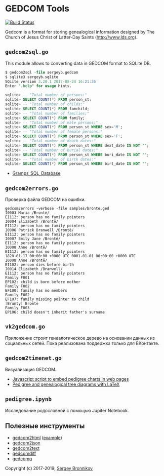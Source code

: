 # GEDCOM Tools

[![Build
Status](https://travis-ci.org/ligurio/gedcom-tools.svg?branch=master)](https://travis-ci.org/ligurio/gedcom-tools)

Gedcom is a format for storing genealogical information designed by The Church
of Jesus Christ of Latter-Day Saints (http://www.lds.org).

## `gedcom2sql.go`

This module allows to converting data in GEDCOM format to SQLite DB.

```sql
$ gedcom2sql -file sergeyb.gedcom
$ sqlite3 sergeyb.sqlite
SQLite version 3.20.1 2017-08-24 16:21:36
Enter ".help" for usage hints.

sqlite> -- "Total number of persons:"
sqlite> SELECT COUNT(*) FROM person_st;
sqlite> -- "Total number of childs:"
sqlite> SELECT COUNT(*) FROM famchild;
sqlite> -- "Total number of families:"
sqlite> SELECT COUNT(*) FROM family;
sqlite> -- "Total number of male persons:"
sqlite> SELECT COUNT(*) FROM person_st WHERE sex='M';
sqlite> -- "Total number of female persons:"
sqlite> SELECT COUNT(*) FROM person_st WHERE sex='F';
sqlite> -- "Total number of death dates:"
sqlite> SELECT COUNT(*) FROM person_st WHERE deat_date IS NOT "";
sqlite> -- "Total number of burial dates:"
sqlite> SELECT COUNT(*) FROM person_st WHERE buri_date IS NOT "";
sqlite> -- "Total number of birth dates:"
sqlite> SELECT COUNT(*) FROM person_st WHERE birt_date IS NOT "";
```

- [Gramps_SQL_Database](https://gramps-project.org/wiki/index.php/Gramps_SQL_Database)

## `gedcom2errors.go`

Проверка файла GEDCOM на ошибки.

```
gedcom2errors -verbose -file samples/bronte.ged
I0003 Maria /Brontë/
EI112: person has no family pointers
I0004 Elizabeth /Brontë/
EI112: person has no family pointers
I0006 Patrick Branwell /Brontë/
EI112: person has no family pointers
I0007 Emily Jane /Brontë/
EI112: person has no family pointers
I0008 Anne /Brontë/
EI112: person has no family pointers
1820-01-17 00:00:00 +0000 UTC 0001-01-01 00:00:00 +0000 UTC
I0008 Anne /Brontë/
EI102: person dies before birth
I0014 Elizabeth /Branwell/
EI112: person has no family pointers
Family F001
EP102: child is born before mother
Family F002
EF100: family has no members
Family F002
EF107: family missing pointer to child
[Brunty] Brontë
Family F003
EP106: child doesn't inherit father's surname
```

## `vk2gedcom.go`

Приложение строит генеалогическое дерево на основании данных из социальных
сетей. Пока реализована поддержка только для ВКонтакте.

## `gedcom2timenet.go`

Визуализация GEDCOM.

* [Javascript script to embed pedigree charts in web pages](https://github.com/bencrowder/emperor)
* [Pedigree and genealogical tree diagrams with LaTeX](https://www.ctan.org/pkg/genealogytree)

## `pedigree.ipynb`

Исследование родословной с помощью Jupiter Notebook.

## Полезные инструменты

- [gedcom2html](https://godoc.org/github.com/elliotchance/gedcom/gedcom2html) ([example](https://gedcom.app/royals/places.html))
- [gedcom2json](https://godoc.org/github.com/elliotchance/gedcom/gedcom2json)
- [gedcom2text](https://godoc.org/github.com/elliotchance/gedcom/gedcom2text)
- [gedcomdiff](https://godoc.org/github.com/elliotchance/gedcom/gedcomdiff)
- [gedcomq](https://godoc.org/github.com/elliotchance/gedcom/gedcomq)

Copyright (c) 2017-2019, [Sergey Bronnikov](https://bronevichok.ru/)
